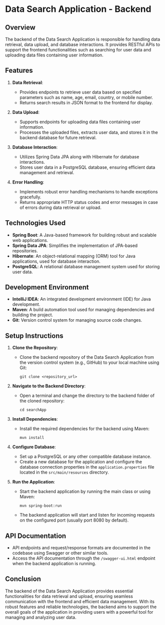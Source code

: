 # Data Search Application - Backend

## Overview
The backend of the Data Search Application is responsible for handling data retrieval, data upload, and database interactions. It provides RESTful APIs to support the frontend functionalities such as searching for user data and uploading data files containing user information.

## Features
1. **Data Retrieval**:
   - Provides endpoints to retrieve user data based on specified parameters such as name, age, email, country, or mobile number.
   - Returns search results in JSON format to the frontend for display.

2. **Data Upload**:
   - Supports endpoints for uploading data files containing user information.
   - Processes the uploaded files, extracts user data, and stores it in the backend database for future retrieval.

3. **Database Interaction**:
   - Utilizes Spring Data JPA along with Hibernate for database interactions.
   - Stores user data in a PostgreSQL database, ensuring efficient data management and retrieval.

4. **Error Handling**:
   - Implements robust error handling mechanisms to handle exceptions gracefully.
   - Returns appropriate HTTP status codes and error messages in case of errors during data retrieval or upload.

## Technologies Used
- **Spring Boot**: A Java-based framework for building robust and scalable web applications.
- **Spring Data JPA**: Simplifies the implementation of JPA-based repositories.
- **Hibernate**: An object-relational mapping (ORM) tool for Java applications, used for database interaction.
- **PostgreSQL**: A relational database management system used for storing user data.

## Development Environment
- **IntelliJ IDEA**: An integrated development environment (IDE) for Java development.
- **Maven**: A build automation tool used for managing dependencies and building the project.
- **Git**: Version control system for managing source code changes.

## Setup Instructions
1. **Clone the Repository**:
   - Clone the backend repository of the Data Search Application from the version control system (e.g., GitHub) to your local machine using Git:
     ```
     git clone <repository_url>
     ```

2. **Navigate to the Backend Directory**:
   - Open a terminal and change the directory to the backend folder of the cloned repository:
     ```
     cd searchApp
     ```

3. **Install Dependencies**:
   - Install the required dependencies for the backend using Maven:
     ```
     mvn install
     ```

4. **Configure Database**:
   - Set up a PostgreSQL or any other compatible database instance.
   - Create a new database for the application and configure the database connection properties in the `application.properties` file located in the `src/main/resources` directory.

5. **Run the Application**:
   - Start the backend application by running the main class or using Maven:
     ```
     mvn spring-boot:run
     ```
   - The backend application will start and listen for incoming requests on the configured port (usually port 8080 by default).

## API Documentation
- API endpoints and request/response formats are documented in the codebase using Swagger or other similar tools.
- Access the API documentation through the `/swagger-ui.html` endpoint when the backend application is running.

## Conclusion
The backend of the Data Search Application provides essential functionalities for data retrieval and upload, ensuring seamless communication with the frontend and efficient data management. With its robust features and reliable technologies, the backend aims to support the overall goals of the application in providing users with a powerful tool for managing and analyzing user data.
